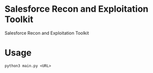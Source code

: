 # Salesforce Recon and Exploitation Toolkit
Salesforce Recon and Exploitation Toolkit

# Usage

 `python3 main.py <URL>`
